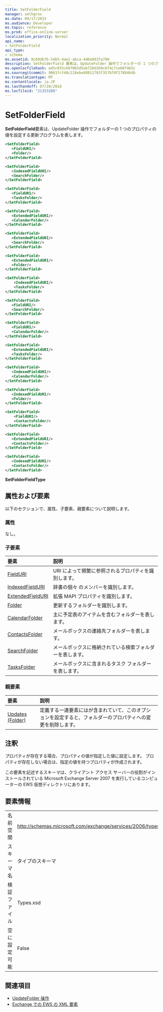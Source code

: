 ```yaml
---
title: SetFolderField
manager: sethgros
ms.date: 09/17/2015
ms.audience: Developer
ms.topic: reference
ms.prod: office-online-server
localization_priority: Normal
api_name:
- SetFolderField
api_type:
- schema
ms.assetid: 8c69db7b-54b5-4ae2-abca-4d6e0937a790
description: SetFolderField 要素は、UpdateFolder 操作でフォルダーの 1 つのプロパティの値を設定する更新プログラムを表します。
ms.openlocfilehash: ed5c055c697865d5eb728d269c6f4c7ce60f4b5c
ms.sourcegitcommit: 9061fcf40c218ebe88911783f357b7df278846db
ms.translationtype: MT
ms.contentlocale: ja-JP
ms.lasthandoff: 07/28/2018
ms.locfileid: "21353288"
---
```

# <a name="setfolderfield"></a>SetFolderField

**SetFolderField**要素は、UpdateFolder 操作でフォルダーの 1 つのプロパティの値を設定する更新プログラムを表します。 

```xml
<SetFolderField>
   <FieldURI/>
   <Folder/>
</SetFolderField>
```
  
```xml
<SetFolderField>
   <IndexedFieldURI/> 
   <SearchFolder/> 
</SetFolderField>
```

```xml
<SetFolderField>
   <FieldURI/> 
   <TasksFolder/>
</SetFolderField>
```

```xml
<SetFolderField>
   <ExtendedFieldURI/> 
   <CalendarFolder/> 
</SetFolderField>
```

```xml
<SetFolderField>
   <ExtendedFieldURI/> 
   <SearchFolder/>
</SetFolderField>
```

```xml
<SetFolderField>
   <ExtendedFieldURI/> 
   <Folder/> 
</SetFolderField>
```

```xml
<SetFolderField>
    <IndexedFieldURI/> 
    <TasksFolder/>
</SetFolderField>
```

```xml
<SetFolderField>
   <FieldURI/> 
   <SearchFolder/>
</SetFolderField>
```

```xml
<SetFolderField>
   <FieldURI/> 
   <CalendarFolder/> 
</SetFolderField>
```

```xml
<SetFolderField>
   <ExtendedFieldURI/> 
   <TasksFolder/> 
</SetFolderField>
```

```xml
<SetFolderField>
   <IndexedFieldURI/> 
   <CalendarFolder/> 
</SetFolderField>
```

```xml
<SetFolderField>
   <IndexedFieldURI/> 
   <Folder/>
</SetFolderField>
```

```xml
<SetFolderField>
    <FieldURI/> 
    <ContactsFolder/>
</SetFolderField>
```

```xml
<SetFolderField>
   <ExtendedFieldURI/> 
   <ContactsFolder/>
</SetFolderField>
```

```xml
<SetFolderField>
   <IndexedFieldURI/> 
   <ContactsFolder/> 
</SetFolderField>
```


**SetFolderFieldType**

## <a name="attributes-and-elements"></a>属性および要素

以下のセクションで、属性、子要素、親要素について説明します。
  
### <a name="attributes"></a>属性

なし。
  
### <a name="child-elements"></a>子要素

|**要素**|**説明**|
|:-----|:-----|
|[FieldURI](fielduri.md) <br/> |URI によって頻繁に参照されるプロパティを識別します。  <br/> |
|[IndexedFieldURI](indexedfielduri.md) <br/> |辞書の個々 のメンバーを識別します。  <br/> |
|[ExtendedFieldURI](extendedfielduri.md) <br/> |拡張 MAPI プロパティを識別します。  <br/> |
|[Folder](folder.md) <br/> |更新するフォルダーを識別します。  <br/> |
|[CalendarFolder](calendarfolder.md) <br/> |主に予定表のアイテムを含むフォルダーを表します。  <br/> |
|[ContactsFolder](contactsfolder.md) <br/> |メールボックスの連絡先フォルダーを表します。  <br/> |
|[SearchFolder](searchfolder.md) <br/> |メールボックスに格納されている検索フォルダーを表します。  <br/> |
|[TasksFolder](tasksfolder.md) <br/> |メールボックスに含まれるタスク フォルダーを表します。  <br/> |
   
### <a name="parent-elements"></a>親要素

|**要素**|**説明**|
|:-----|:-----|
|[Updates (Folder)](updates-folder.md) <br/> |定義する一連要素にはが含まれていて、このオプションを設定すると、フォルダーのプロパティへの変更を削除します。  <br/> |
   
## <a name="remarks"></a>注釈

プロパティが存在する場合、プロパティの値が指定した値に設定します。 プロパティが存在しない場合は、指定の値を持つプロパティが作成されます。
  
この要素を記述するスキーマは、クライアント アクセス サーバーの役割がインストールされている Microsoft Exchange Server 2007 を実行しているコンピューターの EWS 仮想ディレクトリにあります。
  
## <a name="element-information"></a>要素情報

|||
|:-----|:-----|
|名前空間  <br/> |http://schemas.microsoft.com/exchange/services/2006/types  <br/> |
|スキーマ名  <br/> |タイプのスキーマ  <br/> |
|検証ファイル  <br/> |Types.xsd  <br/> |
|空に設定可能  <br/> |False  <br/> |
   
## <a name="see-also"></a>関連項目

- 
  [UpdateFolder 操作](updatefolder-operation.md)
- [Exchange での EWS の XML 要素](ews-xml-elements-in-exchange.md)

